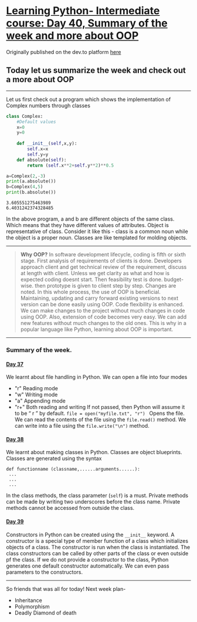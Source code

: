 # [Learning Python- Intermediate course: Day 40, Summary of the week and more about OOP](https://dev.to/aatmaj/learning-python-intermediate-course-day-40-summary-of-the-week-and-more-about-oop-5gap)

Originally published on the dev.to platform [here](https://dev.to/aatmaj/learning-python-intermediate-course-day-40-summary-of-the-week-and-more-about-oop-5gap)

Today let us summarize the week and check out a more about OOP
---
____
Let us first check out a program which shows the implementation of Complex numbers through classes

```python
class Complex:
    #Default values
    x=0
    y=0 
  
    def __init__(self,x,y):
        self.x=x
        self.y=y
    def absolute(self):
        return (self.x**2+self.y**2)**0.5

a=Complex(2,-3)
print(a.absolute())
b=Complex(4,5)
print(b.absolute())
```
```
3.605551275463989
6.4031242374328485

```

In the above program, a and b are different objects of the same class. Which means that they have different values of attributes. Object is representative of class. Consider it like this - class is a common noun while the object is a proper noun. Classes are like templated for molding objects.

_____

> **Why OOP?** 
In software development lifecycle, coding is fifth or sixth stage. First analysis of requirements of clients is done. Developers approach client and get technical review of the requirement, discuss at length with client. Unless we get clarity as what and how is expected coding doesnt start. Then feasibility test is done. budget-wise. then prototype is given to client step by step. Changes are noted. 
In this whole process, the use of OOP is beneficial. Maintaining, updating and carry forward existing versions to next version can be done easily using OOP. Code flexibility is enhanced. We can make changes to the project without much changes in code using OOP. Also, extension of code becomes very easy. We can add new features without much changes to the old ones. This is why in a popular language like Python, learning about OOP is important.

____

### Summary of the week.

#### [Day 37](https://dev.to/aatmaj/learning-python-intermediate-course-day-37-file-handling-in-python-1pih) 
We learnt about file handling in Python. 
We can open a file into four modes
- "r" Reading mode
- "w" Writing mode
- "a" Appending mode
- "r+" Both reading and writing
If not passed, then Python will assume it to be “ r ” by default. `file = open("myfile.txt", "r") ` Opens the file. We can read the contents of the file using the `file.read()` method. We can write into a file using the `file.write("\n")` method. 


#### [Day 38](https://dev.to/aatmaj/learning-python-intermediate-course-day-38-oop-197)
 We learnt about making classes in Python. Classes are object blueprints. Classes are generated using the syntax 
```
def functionname (classname,......arguments......):
 ...
 ...
 ...
 ```
In the class methods, the class parameter (`self`) is a must. Private methods can be made by writing two underscores before the class name. Private methods cannot be accessed from outside the class.

#### [Day 39](https://dev.to/aatmaj/learning-python-intermediate-course-day-38-oop-constructor-init-2lhj)
 Constructors in Python can be created using the `__init__` keyword. A constructor is a special type of member function of a class which initializes objects of a class. The constructor is run when the class is instantiated. The class constructors can be called by other parts of the class or even outside pf the class. If we do not provide a constructor to the class, Python generates one default constructor automatically. We can even pass parameters to the constructors.


____
So friends that was all for today! 
Next week plan-

- Inheritance
- Polymorphism
- Deadly Diamond of death
